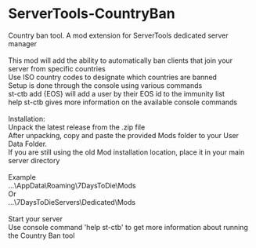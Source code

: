 # ServerTools-CountryBan
Country ban tool. A mod extension for ServerTools dedicated server manager<br>
<br>
This mod will add the ability to automatically ban clients that join your server from specific countries<br> 
Use ISO country codes to designate which countries are banned<br>
Setup is done through the console using various commands<br>
st-ctb add {EOS} will add a user by their EOS id to the immunity list<br>
help st-ctb gives more information on the available console commands<br>
<br>
Installation:<br>
Unpack the latest release from the .zip file<br>
After unpacking, copy and paste the provided Mods folder to your User Data Folder.<br>
If you are still using the old Mod installation location, place it in your main server directory<br>
<br>
Example<br>
...\AppData\Roaming\7DaysToDie\Mods<br>
Or<br>
...\7DaysToDieServers\Dedicated\Mods<br>
<br>
Start your server<br>
Use console command 'help st-ctb' to get more information about running the Country Ban tool
